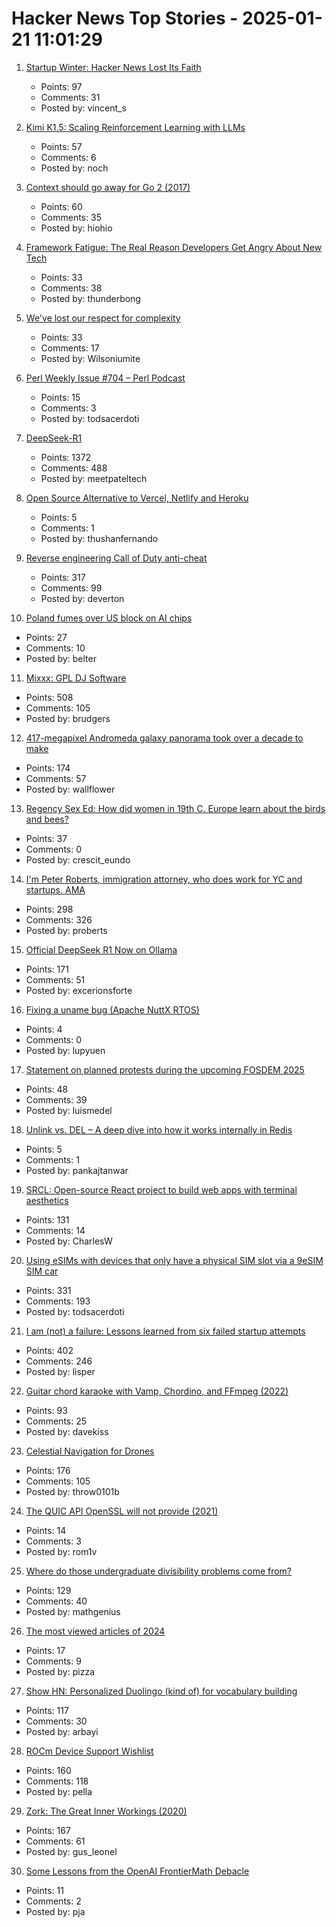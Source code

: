 # Hacker News Top Stories - 2025-01-21 11:01:29

1. [Startup Winter: Hacker News Lost Its Faith](https://www.vincentschmalbach.com/startup-winter-hacker-news-lost-its-faith/)
   - Points: 97
   - Comments: 31
   - Posted by: vincent_s

2. [Kimi K1.5: Scaling Reinforcement Learning with LLMs](https://github.com/MoonshotAI/Kimi-k1.5)
   - Points: 57
   - Comments: 6
   - Posted by: noch

3. [Context should go away for Go 2 (2017)](https://faiface.github.io/post/context-should-go-away-go2/)
   - Points: 60
   - Comments: 35
   - Posted by: hiohio

4. [Framework Fatigue: The Real Reason Developers Get Angry About New Tech](https://blog.raed.dev/posts/framework-fatigue-the-real-reason-developers-get-angry-about-new-tech)
   - Points: 33
   - Comments: 38
   - Posted by: thunderbong

5. [We've lost our respect for complexity](https://wilsoniumite.com/2025/01/21/weve-lost-our-respect-for-complexity/)
   - Points: 33
   - Comments: 17
   - Posted by: Wilsoniumite

6. [Perl Weekly Issue #704 – Perl Podcast](https://perlweekly.com/archive/704.html)
   - Points: 15
   - Comments: 3
   - Posted by: todsacerdoti

7. [DeepSeek-R1](https://github.com/deepseek-ai/DeepSeek-R1)
   - Points: 1372
   - Comments: 488
   - Posted by: meetpateltech

8. [Open Source Alternative to Vercel, Netlify and Heroku](https://dokploy.com)
   - Points: 5
   - Comments: 1
   - Posted by: thushanfernando

9. [Reverse engineering Call of Duty anti-cheat](https://ssno.cc/posts/reversing-tac-1-4-2025/)
   - Points: 317
   - Comments: 99
   - Posted by: deverton

10. [Poland fumes over US block on AI chips](https://www.politico.eu/article/poland-fumes-us-block-joe-biden-ai-chips-cap-export/)
   - Points: 27
   - Comments: 10
   - Posted by: belter

11. [Mixxx: GPL DJ Software](https://mixxx.org/)
   - Points: 508
   - Comments: 105
   - Posted by: brudgers

12. [417-megapixel Andromeda galaxy panorama took over a decade to make](https://petapixel.com/2025/01/16/417-megapixel-andromeda-galaxy-panorama-took-over-a-decade-to-make/)
   - Points: 174
   - Comments: 57
   - Posted by: wallflower

13. [Regency Sex Ed: How did women in 19th C. Europe learn about the birds and bees?](https://www.historynewsnetwork.org/article/regency-sex-ed)
   - Points: 37
   - Comments: 0
   - Posted by: crescit_eundo

14. [I'm Peter Roberts, immigration attorney, who does work for YC and startups. AMA](undefined)
   - Points: 298
   - Comments: 326
   - Posted by: proberts

15. [Official DeepSeek R1 Now on Ollama](https://ollama.com/library/deepseek-r1)
   - Points: 171
   - Comments: 51
   - Posted by: excerionsforte

16. [Fixing a uname bug (Apache NuttX RTOS)](https://lupyuen.org/articles/uname.html)
   - Points: 4
   - Comments: 0
   - Posted by: lupyuen

17. [Statement on planned protests during the upcoming FOSDEM 2025](https://fosdem.org/2025/news/2025-01-16-protests/)
   - Points: 48
   - Comments: 39
   - Posted by: luismedel

18. [Unlink vs. DEL – A deep dive into how it works internally in Redis](https://www.pankajtanwar.in/blog/unlink-vs-del-a-deep-dive-into-how-it-works-internally-in-redis)
   - Points: 5
   - Comments: 1
   - Posted by: pankajtanwar

19. [SRCL: Open-source React project to build web apps with terminal aesthetics](https://www.sacred.computer)
   - Points: 131
   - Comments: 14
   - Posted by: CharlesW

20. [Using eSIMs with devices that only have a physical SIM slot via a 9eSIM SIM car](https://neilzone.co.uk/2025/01/using-esims-with-devices-that-only-have-a-physical-sim-slot-via-a-9esim-sim-card-with-android-and-linux/)
   - Points: 331
   - Comments: 193
   - Posted by: todsacerdoti

21. [I am (not) a failure: Lessons learned from six failed startup attempts](http://blog.rongarret.info/2025/01/i-am-not-failure-lessons-learned-from.html)
   - Points: 402
   - Comments: 246
   - Posted by: lisper

22. [Guitar chord karaoke with Vamp, Chordino, and FFmpeg (2022)](https://dylanbeattie.net/2022/09/19/the-road-to-guitaraoke-part-1-vamp-chordino-imagesharp-ffmpeg.html)
   - Points: 93
   - Comments: 25
   - Posted by: davekiss

23. [Celestial Navigation for Drones](https://www.mdpi.com/2504-446X/8/11/652)
   - Points: 176
   - Comments: 105
   - Posted by: throw0101b

24. [The QUIC API OpenSSL will not provide (2021)](https://daniel.haxx.se/blog/2021/10/25/the-quic-api-openssl-will-not-provide/)
   - Points: 14
   - Comments: 3
   - Posted by: rom1v

25. [Where do those undergraduate divisibility problems come from?](https://grossack.site/2025/01/16/undergrad-divisibility-problems.html)
   - Points: 129
   - Comments: 40
   - Posted by: mathgenius

26. [The most viewed articles of 2024](https://en.wikipedia.org/wiki/Wikipedia:Wikipedia_Signpost/2025-01-15/Traffic_report)
   - Points: 17
   - Comments: 9
   - Posted by: pizza

27. [Show HN: Personalized Duolingo (kind of) for vocabulary building](https://github.com/baturyilmaz/wordpecker-app)
   - Points: 117
   - Comments: 30
   - Posted by: arbayi

28. [ROCm Device Support Wishlist](https://github.com/ROCm/ROCm/discussions/4276)
   - Points: 160
   - Comments: 118
   - Posted by: pella

29. [Zork: The Great Inner Workings (2020)](https://medium.com/swlh/zork-the-great-inner-workings-b68012952bdc)
   - Points: 167
   - Comments: 61
   - Posted by: gus_leonel

30. [Some Lessons from the OpenAI FrontierMath Debacle](https://www.lesswrong.com/posts/8ZgLYwBmB3vLavjKE/some-lessons-from-the-openai-frontiermath-debacle)
   - Points: 11
   - Comments: 2
   - Posted by: pja

